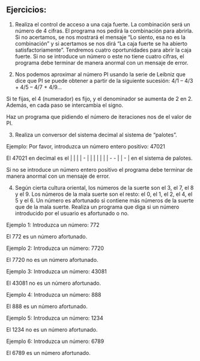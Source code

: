 <h2>Ejercicios:</h2>

1.  Realiza el control de acceso a una caja fuerte. La combinación será un número de 4 cifras. El 
programa nos pedirá la combinación para abrirla. Si no acertamos, se nos mostrará el mensaje “Lo 
siento, esa no es la combinación” y si acertamos se nos dirá “La caja fuerte se ha abierto 
satisfactoriamente”. Tendremos cuatro oportunidades para abrir la caja fuerte.
Si no se introduce un número o este no tiene cuatro cifras, el programa debe terminar de manera 
anormal con un mensaje de error.

2. Nos podemos aproximar al número PI usando la serie de Leibniz que dice que PI se puede 
obtener a partir de la siguiente sucesión: 4/1 – 4/3 + 4/5 – 4/7 + 4/9…

Si te fijas, el 4 (numerador) es fijo, y el denominador se aumenta de 2 en 2. Además, en cada paso 
se intercambia el signo.

Haz un programa que pidiendo el número de iteraciones nos de el valor de PI.

3. Realiza un conversor del sistema decimal al sistema de “palotes”.
   
Ejemplo:
Por favor, introduzca un número entero positivo: 47021

El 47021 en decimal es el | | | | - | | | | | | | - - | | - | en el sistema de palotes.

Si no se introduce un número entero positivo el programa debe terminar de manera anormal con un 
mensaje de error.

4. Según cierta cultura oriental, los números de la suerte son el 3, el 7, el 8 y el 9. Los números de la
mala suerte son el resto: el 0, el 1, el 2, el 4, el 5 y el 6. Un número es afortunado si contiene más 
números de la suerte que de la mala suerte. Realiza un programa que diga si un número introducido 
por el usuario es afortunado o no.

Ejemplo 1: Introduzca un número: 772

El 772 es un número afortunado.

Ejemplo 2: Introduzca un número: 7720

El 7720 no es un número afortunado.

Ejemplo 3: Introduzca un número: 43081

El 43081 no es un número afortunado.

Ejemplo 4: Introduzca un número: 888

El 888 es un número afortunado.

Ejemplo 5: Introduzca un número: 1234

El 1234 no es un número afortunado.

Ejemplo 6: Introduzca un número: 6789

El 6789 es un número afortunado.


